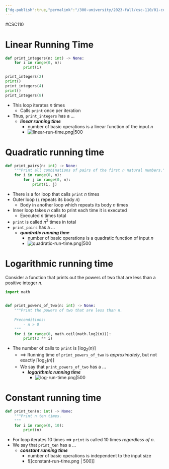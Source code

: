 ```yaml
---
{"dg-publish":true,"permalink":"/300-university/2023-fall/csc-110/01-course-notes/9-analyzing-algorithm-running-time/9-1-introduction-to-running-time-analysis/","created":"2023-10-29T15:47:27.315-04:00","updated":"2023-11-16T23:16:42.396-05:00"}
---
```


#CSC110 
# Linear Running Time

```python
def print_integers(n: int) -> None:
	for i in range(0, n):
		print(i)

print_integers(2)
print()
print_integers(4)
print()
print_integers(8)
```

- This loop iterates $n$ times
	- Calls `print` once per iteration
- Thus, `print_integers` has a ...
	- ***linear running time***
		- number of basic operations is a linear function of the input $n$
		- ![linear-run-time.png|500](/img/user/Files/CSC110/linear-run-time.png)

# Quadratic running time

```python
def print_pairs(n: int) -> None:
    """Print all combinations of pairs of the first n natural numbers."""
    for i in range(0, n):
        for j in range(0, n):
            print(i, j)
```

- There is a for loop that calls `print` $n$ times
- Outer loop (`i` repeats its body $n$)
	- Body in another loop which repeats its body $n$ times
- Inner loop takes $n$ calls to print each time it is executed
	- Executed $n$ times total
- `print` is called $n^{2}$ times in total
- `print_pairs` has a ...
	- ***quadratic running time***
		- number of basic operations is a quadratic function of input $n$
		- ![quadratic-run-time.png|500](/img/user/Files/CSC110/quadratic-run-time.png)

# Logarithmic running time

Consider a function that prints out the powers of two that are less than a positive integer $n$.

```python
import math


def print_powers_of_two(n: int) -> None:
	"""Print the powers of two that are less than n.
	
	Preconditions:
		- n > 0
	"""
	for i in range(0, math.ceil(math.log2(n))):
		print(2 ** i)
```

- The number of calls to `print` is $\lceil {\log_{2}{(n)}} \rceil$
	- $\implies$ Running time of `print_powers_of_two` is *approximately*, but not exactly $\lceil \log_{2}{(n)} \rceil$
	- We say that `print_powers_of_two` has a ...
		- ***logarithmic running time***
			- ![log-run-time.png|500](/img/user/Files/CSC110/log-run-time.png)

# Constant running time

```python
def print_ten(n: int) -> None:
	"""Print n ten times.
	"""
	for i in range(0, 10):
		print(n)
```

- For loop iterates 10 times $\implies$ `print` is called 10 times *regardless of $n$*.
- We say that `print_ten` has a ...
	- ***constant running time***
		- number of basic operations is independent to the input size
		- ![[constant-run-time.png \| 500]]
